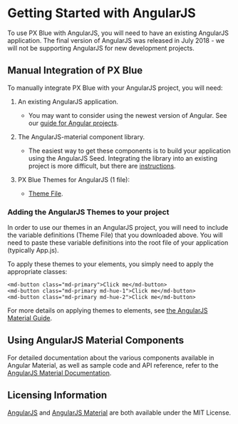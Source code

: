 # Getting Started with AngularJS

To use PX Blue with AngularJS, you will need to have an existing AngularJS application. The final version of AngularJS was released in July 2018 - we will not be supporting AngularJS for new development projects.


## Manual Integration of PX Blue
To manually integrate PX Blue with your AngularJS project, you will need:

1. An existing AngularJS application.
    * You may want to consider using the newest version of Angular. See our [guide for Angular projects](/development/frameworks-web/angular).

2. The AngularJS-material component library.
    * The easiest way to get these components is to build your application using the AngularJS Seed. Integrating the library into an existing project is more difficult, but there are [instructions](https://material.angularjs.org/latest/getting-started).

3. PX Blue Themes for AngularJS (1 file):
    - <a href="/downloads/angularjs/angularJS.theme" download>Theme File</a>.

### Adding the AngularJS Themes to your project

In order to use our themes in an AngularJS project, you will need to include the variable definitions (Theme File) that you downloaded above. You will need to paste these variable definitions into the root file of your application (typically App.js).

To apply these themes to your elements, you simply need to apply the appropriate classes:

```
<md-button class="md-primary">Click me</md-button>
<md-button class="md-primary md-hue-1">Click me</md-button> 
<md-button class="md-primary md-hue-2">Click me</md-button>
```

For more details on applying themes to elements, see [the AngularJS Material Guide](https://material.angularjs.org/latest/Theming/).

## Using AngularJS Material Components
For detailed documentation about the various components available in Angular Material, as well as sample code and API reference, refer to the [AngularJS Material Documentation](https://material.angularjs.org/latest/).

## Licensing Information
[AngularJS](https://github.com/angular/angular.js/blob/master/LICENSE) and [AngularJS Material](https://material.angularjs.org/1.0.8/license) are both available under the MIT License.